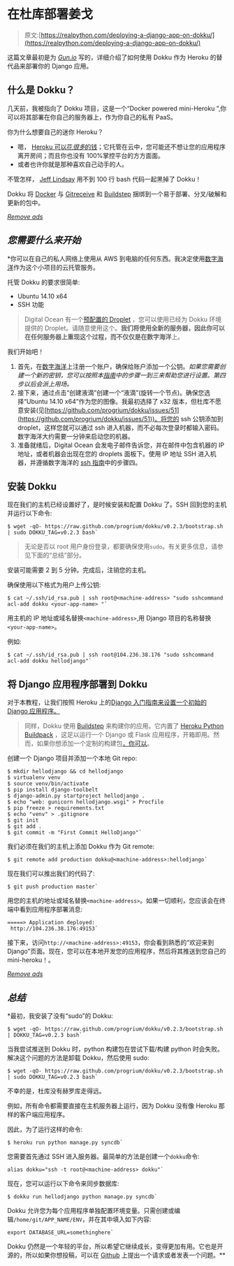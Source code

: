 # 在杜库部署姜戈

> 原文:[https://realpython.com/deploying-a-django-app-on-dokku/](https://realpython.com/deploying-a-django-app-on-dokku/)

这篇文章最初是为 *[Gun.io](http://www.gun.io)* 写的，详细介绍了如何使用 Dokku 作为 Heroku 的替代品来部署你的 Django 应用。

## 什么是 Dokku？

几天前，我被指向了 Dokku 项目，这是一个“Docker powered mini-Heroku ”,你可以将其部署在你自己的服务器上，作为你自己的私有 PaaS。

你为什么想要自己的迷你 Heroku？

*   嗯， [Heroku 可以花*很多*的钱](http://joshsymonds.com/blog/2012/06/03/my-love-slash-hate-relationship-with-heroku/)；它托管在云中，您可能还不想让您的应用程序离开房间；而且你也没有 100%掌控平台的方方面面。
*   或者也许你就是那种喜欢自己动手的人。

不管怎样， [Jeff Lindsay](http://progrium.com/blog/) 用不到 100 行 bash 代码一起黑掉了 Dokku！

Dokku 将 [Docker](http://www.docker.io/) 与 [Gitreceive](https://github.com/progrium/gitreceive) 和 [Buildstep](https://github.com/progrium/buildstep) 捆绑到一个易于部署、分叉/破解和更新的包中。

[*Remove ads*](/account/join/)

## *您需要什么来开始*

 *你可以在自己的私人网络上使用从 AWS 到电脑的任何东西。我决定使用[数字海洋](https://www.digitalocean.com/)作为这个小项目的云托管服务。

托管 Dokku 的要求很简单:

*   Ubuntu 14.10 x64
*   SSH 功能

> Digital Ocean 有一个[预配置的 Droplet](https://www.digitalocean.com/community/tutorials/how-to-use-the-digitalocean-dokku-application) ，您可以使用已经为 Dokku 环境提供的 Droplet。请随意使用这个。**我们将使用全新的服务器，因此你可以在任何服务器上重现这个过程，而不仅仅是在数字海洋**上。

我们开始吧！

1.  首先，在[数字海洋](https://www.digitalocean.com)上注册一个账户，确保给账户添加一个公钥。*如果您需要创建一个新的密钥，您可以按照本[指南](https://www.digitalocean.com/community/articles/how-to-set-up-ssh-keys--2)中的步骤一到三来帮助您进行设置。第四步以后会派上用场。*
2.  接下来，通过点击“创建液滴”创建一个“液滴”(旋转一个节点)。确保您选择“Ubuntu 14.10 x64”作为您的图像。我最初选择了 x32 版本，但杜库不愿意安装(见[https://github.com/progrium/dokku/issues/51](https://github.com/progrium/dokku/issues/51))。将您的 ssh 公钥添加到 droplet，这样您就可以通过 ssh 进入机器，而不必每次登录时都输入密码。数字海洋大约需要一分钟来启动您的机器。
3.  准备就绪后，Digital Ocean 会发电子邮件告诉您，并在邮件中包含机器的 IP 地址，或者机器会出现在您的 droplets 面板下。使用 IP 地址 SSH 进入机器，并遵循数字海洋的 [ssh 指南](https://www.digitalocean.com/community/articles/how-to-set-up-ssh-keys--2)中的步骤四。

## 安装 Dokku

现在我们的主机已经设置好了，是时候安装和配置 Dokku 了。SSH 回到您的主机并运行以下命令:

```
$ wget -qO- https://raw.github.com/progrium/dokku/v0.2.3/bootstrap.sh | sudo DOKKU_TAG=v0.2.3 bash` 
```

> 无论是否以 root 用户身份登录，都要确保使用`sudo`。有关更多信息，请参见下面的“总结”部分。

安装可能需要 2 到 5 分钟。完成后，注销您的主机。

确保使用以下格式为用户上传公钥:

```
$ cat ~/.ssh/id_rsa.pub | ssh root@<machine-address> "sudo sshcommand acl-add dokku <your-app-name> "` 
```

用主机的 IP 地址或域名替换`<machine-address>`,用 Django 项目的名称替换`<your-app-name>`。

例如:

```
$ cat ~/.ssh/id_rsa.pub | ssh root@104.236.38.176 "sudo sshcommand acl-add dokku hellodjango"` 
```

## 将 Django 应用程序部署到 Dokku

对于本教程，让我们按照 Heroku 上的[Django 入门指南来设置一个初始的 Django 应用程序。](https://devcenter.heroku.com/articles/django)

> 同样，Dokku 使用 [Buildstep](https://github.com/progrium/buildstep) 来构建你的应用。它内置了 [Heroku Python Buildpack](https://github.com/heroku/heroku-buildpack-python) ，这足以运行一个 Django 或 Flask 应用程序，开箱即用。然而，如果你想添加一个定制的构建包[，你可以](https://github.com/progrium/buildstep#adding-buildpacks)。

创建一个 Django 项目并添加一个本地 Git repo:

```
$ mkdir hellodjango && cd hellodjango
$ virtualenv venv
$ source venv/bin/activate
$ pip install django-toolbelt
$ django-admin.py startproject hellodjango .
$ echo "web: gunicorn hellodjango.wsgi" > Procfile
$ pip freeze > requirements.txt
$ echo "venv" > .gitignore
$ git init
$ git add .
$ git commit -m "First Commit HelloDjango"` 
```

我们必须在我们的主机上添加 Dokku 作为 Git remote:

```
$ git remote add production dokku@<machine-address>:hellodjango` 
```

现在我们可以推出我们的代码了:

```
$ git push production master` 
```

用您的主机的地址或域名替换`<machine-address>`。如果一切顺利，您应该会在终端中看到应用程序部署消息:

```
=====> Application deployed:
 http://104.236.38.176:49153` 
```

接下来，访问`http://<machine-address>:49153`，你会看到熟悉的“欢迎来到 Django”页面。现在，您可以在本地开发您的应用程序，然后将其推送到您自己的 mini-heroku！。

[*Remove ads*](/account/join/)

## *总结*

 *最初，我安装了没有“sudo”的 Dokku:

```
$ wget -qO- https://raw.github.com/progrium/dokku/v0.2.3/bootstrap.sh | DOKKU_TAG=v0.2.3 bash` 
```

当我尝试推送到 Dokku 时，python 构建包在尝试下载/构建 python 时会失败。解决这个问题的方法是卸载 Dokku，然后使用 sudo:

```
$ wget -qO- https://raw.github.com/progrium/dokku/v0.2.3/bootstrap.sh | sudo DOKKU_TAG=v0.2.3 bash` 
```

不幸的是，杜库没有赫罗库走得远。

例如，所有命令都需要直接在主机服务器上运行，因为 Dokku 没有像 Heroku 那样的客户端应用程序。

因此，为了运行这样的命令:

```
$ heroku run python manage.py syncdb` 
```

您需要首先通过 SSH 进入服务器。最简单的方法是创建一个`dokku`命令:

```
alias dokku="ssh -t root@<machine-address> dokku"` 
```

现在，您可以运行以下命令来同步数据库:

```
$ dokku run hellodjango python manage.py syncdb` 
```

Dokku 允许您为每个应用程序单独配置环境变量。只需创建或编辑`/home/git/APP_NAME/ENV`，并在其中填入如下内容:

```
export DATABASE_URL=somethinghere` 
```

Dokku 仍然是一个年轻的平台，所以希望它继续成长，变得更加有用。它也是开源的，所以如果你想投稿，可以在 [Github](https://github.com/progrium/dokku) 上提出一个请求或者发表一个问题。**
